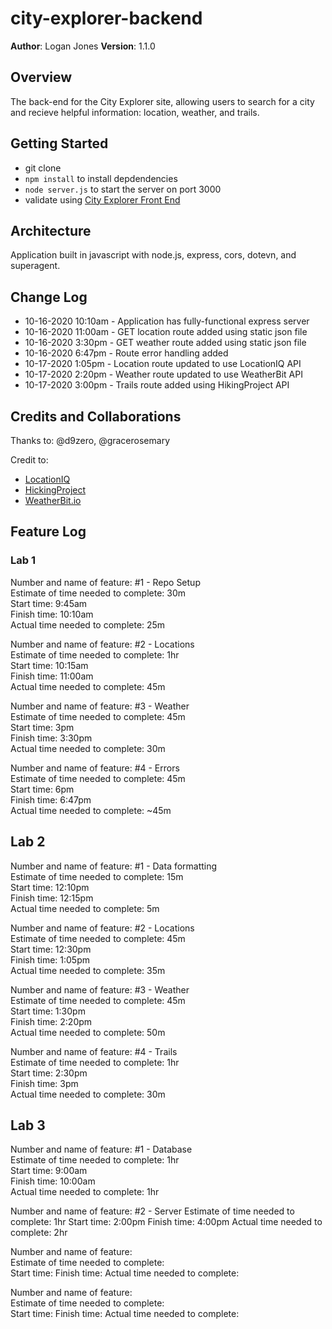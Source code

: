 # city-explorer-backend

**Author**: Logan Jones
**Version**: 1.1.0

## Overview

The back-end for the City Explorer site, allowing users to search for a city and recieve helpful information: location, weather, and trails.
<!-- Provide a high level overview of what this application is and why you are building it, beyond the fact that it's an assignment for this class. (i.e. What's your problem domain?) -->

## Getting Started

- git clone
- `npm install` to install depdendencies
- `node server.js` to start the server on port 3000
- validate using [City Explorer Front End](https://codefellows.github.io/code-301-guide/curriculum/city-explorer-app/front-end/)
<!-- What are the steps that a user must take in order to build this app on their own machine and get it running? -->

## Architecture
<!-- Provide a detailed description of the application design. What technologies (languages, libraries, etc) you're using, and any other relevant design information. -->
Application built in javascript with node.js, express, cors, dotevn, and superagent.

## Change Log

<!-- Use this area to document the iterative changes made to your application as each feature is successfully implemented. Use time stamps. Here's an examples:

01-01-2001 4:59pm - Application now has a fully-functional express server, with a GET route for the location resource.-->

- 10-16-2020 10:10am - Application has fully-functional express server
- 10-16-2020 11:00am - GET location route added using static json file
- 10-16-2020 3:30pm - GET weather route added using static json file
- 10-16-2020 6:47pm - Route error handling added
- 10-17-2020 1:05pm - Location route updated to use LocationIQ API
- 10-17-2020 2:20pm - Weather route updated to use WeatherBit API
- 10-17-2020 3:00pm - Trails route added using HikingProject API

## Credits and Collaborations
<!-- Give credit (and a link) to other people or resources that helped you build this application. -->

Thanks to: @d9zero, @gracerosemary

Credit to:

- [LocationIQ](https://locationiq.com/docs)
- [HickingProject](https://www.hikingproject.com/data)
- [WeatherBit.io](https://www.weatherbit.io/api)

## Feature Log

### Lab 1

Number and name of feature: #1 - Repo Setup  
Estimate of time needed to complete: 30m  
Start time: 9:45am  
Finish time: 10:10am  
Actual time needed to complete: 25m  

Number and name of feature: #2 - Locations  
Estimate of time needed to complete: 1hr  
Start time: 10:15am  
Finish time: 11:00am  
Actual time needed to complete: 45m  

Number and name of feature: #3 - Weather  
Estimate of time needed to complete: 45m  
Start time: 3pm  
Finish time: 3:30pm  
Actual time needed to complete: 30m  

Number and name of feature: #4 - Errors  
Estimate of time needed to complete: 45m  
Start time: 6pm  
Finish time: 6:47pm  
Actual time needed to complete: ~45m  

## Lab 2

Number and name of feature: #1 - Data formatting  
Estimate of time needed to complete: 15m  
Start time: 12:10pm  
Finish time: 12:15pm  
Actual time needed to complete: 5m  

Number and name of feature: #2 - Locations  
Estimate of time needed to complete: 45m  
Start time: 12:30pm  
Finish time: 1:05pm  
Actual time needed to complete: 35m  

Number and name of feature: #3 - Weather  
Estimate of time needed to complete: 45m  
Start time: 1:30pm  
Finish time: 2:20pm  
Actual time needed to complete: 50m  

Number and name of feature: #4 - Trails  
Estimate of time needed to complete: 1hr  
Start time: 2:30pm  
Finish time: 3pm  
Actual time needed to complete: 30m

## Lab 3

Number and name of feature: #1 - Database  
Estimate of time needed to complete: 1hr  
Start time: 9:00am  
Finish time: 10:00am  
Actual time needed to complete: 1hr

Number and name of feature: #2 - Server
Estimate of time needed to complete: 1hr
Start time: 2:00pm
Finish time: 4:00pm
Actual time needed to complete: 2hr

Number and name of feature:  
Estimate of time needed to complete:  
Start time:
Finish time:
Actual time needed to complete:

Number and name of feature:  
Estimate of time needed to complete:  
Start time:
Finish time:
Actual time needed to complete:
